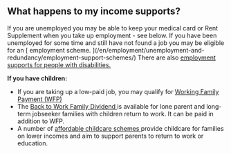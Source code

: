 ##  What happens to my income supports?

If you are unemployed you may be able to keep your medical card or Rent
Supplement when you take up employment - see below. If you have been
unemployed for some time and still have not found a job you may be eligible
for an [ employment scheme. ](/en/employment/unemployment-and-
redundancy/employment-support-schemes/) There are also [ employment supports
for people with disabilities. ](/en/employment/employment-and-disability/)

**If you have children:**

  * If you are taking up a low-paid job, you may qualify for [ Working Family Payment (WFP) ](/en/social-welfare/families-and-children/working-family-payment/)
  * The [ Back to Work Family Dividend ](/en/social-welfare/families-and-children/back-to-work-family-dividend/) is available for lone parent and long-term jobseeker families with children return to work. It can be paid in addition to WFP. 
  * A number of [ affordable childcare schemes ](/en/education/pre-school-education-and-childcare/your-childcare-options/) provide childcare for families on lower incomes and aim to support parents to return to work or education. 
